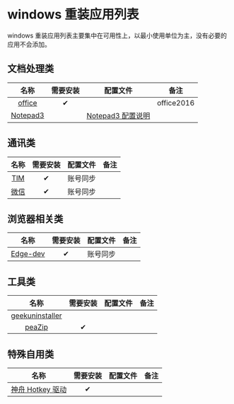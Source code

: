 # windows 重装应用列表

windows 重装应用列表主要集中在可用性上，以最小使用单位为主，没有必要的应用不会添加。

## 文档处理类

|    名称    | 需要安装 |      配置文件       |    备注    |
| :--------: | :------: | :-----------------: | :--------: |
|  [office]  |    ✔     |                     | office2016 |
| [Notepad3] |          | [Notepad3 配置说明] |            |

[office]: https://www.office.com/
[notepad3]: https://www.rizonesoft.com/downloads/notepad3/
[notepad3 配置说明]: https://github.com/yi-Xu-0100/Application-Lists/tree/master/Configuration#notepad3

## 通讯类

|  名称  | 需要安装 | 配置文件 | 备注 |
| :----: | :------: | :------: | :--: |
| [TIM]  |    ✔     | 账号同步 |      |
| [微信] |    ✔     | 账号同步 |      |

[tim]: https://tim.qq.com/
[微信]: https://weixin.qq.com/

## 浏览器相关类

|    名称    | 需要安装 | 配置文件 | 备注 |
| :--------: | :------: | :------: | :--: |
| [Edge-dev] |    ✔     | 账号同步 |      |

[edge-dev]: https://www.microsoft.com/en-us/edge/business/download

## 工具类

|       名称        | 需要安装 | 配置文件 | 备注 |
| :---------------: | :------: | :------: | :--: |
| [geekuninstaller] |          |          |      |
|     [peaZip]      |    ✔     |          |      |

[geekuninstaller]: https://geekuninstaller.com/download
[peazip]: https://github.com/peazip/PeaZip

## 特殊自用类

|        名称        | 需要安装 | 配置文件 | 备注 |
| :----------------: | :------: | :------: | :--: |
| [神舟 Hotkey 驱动] |    ✔     |          |      |

[神舟 hotkey 驱动]: http://www.hasee.com/Chinese/drivers/drivers/index.php/Download/Index/model.html?id=193
